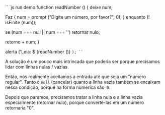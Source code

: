 
`` `js run demo
function readNumber () {
deixe num;

Faz {
num = prompt ("Digite um número, por favor?", 0);
} enquanto (! isFinite (num));

se (num === null || num === '') retornar nulo;

retorno + num;
}

alerta ('Leia: $ {readNumber ()} `);
`` `

A solução é um pouco mais intrincada que poderia ser porque precisamos lidar com linhas nulas / vazias.

Então, nós realmente aceitamos a entrada até que seja um "número regular". Tanto o `null` (cancelar) quanto a linha vazia também se encaixam nessa condição, porque na forma numérica são` 0`.

Depois que paramos, precisamos tratar a linha nula e a linha vazia especialmente (retornar nulo), porque convertê-las em um número retornaria "0".


